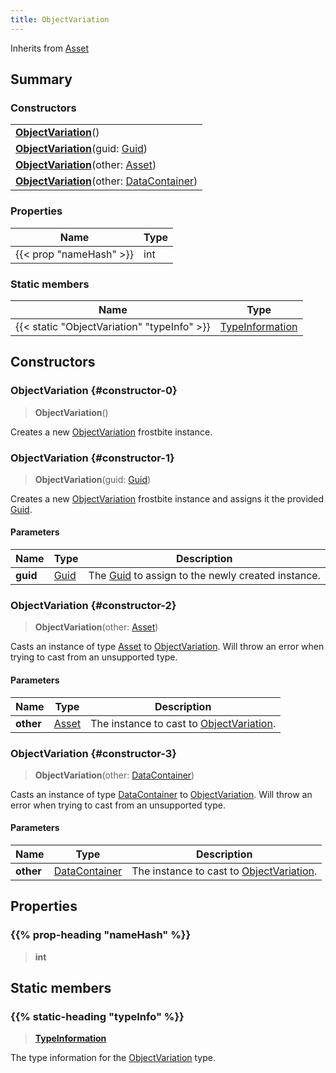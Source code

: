 ```yaml
---
title: ObjectVariation
---
```


Inherits from [Asset](/vext/ref/fb/asset)

## Summary

### Constructors

|  |
| --- |
| **[ObjectVariation](#constructor-0)**() |
| **[ObjectVariation](#constructor-1)**(guid: [Guid](/vext/ref/shared/type/guid)) |
| **[ObjectVariation](#constructor-2)**(other: [Asset](/vext/ref/fb/asset)) |
| **[ObjectVariation](#constructor-3)**(other: [DataContainer](/vext/ref/shared/type/datacontainer)) |

### Properties

| Name | Type |
| ---- | ---- |
| {{< prop "nameHash" >}} | int |

### Static members

| Name | Type |
| ---- | ---- |
| {{< static "ObjectVariation" "typeInfo" >}} | [TypeInformation](/vext/ref/shared/type/typeinformation) |

## Constructors

### ObjectVariation {#constructor-0}

> **ObjectVariation**()

Creates a new [ObjectVariation](/vext/ref/fb/objectvariation) frostbite instance.

### ObjectVariation {#constructor-1}

> **ObjectVariation**(guid: [Guid](/vext/ref/shared/type/guid))

Creates a new [ObjectVariation](/vext/ref/fb/objectvariation) frostbite instance and assigns it the provided [Guid](/vext/ref/shared/type/guid).

#### Parameters

| Name | Type | Description |
| ---- | ---- | ----------- |
| **guid** | [Guid](/vext/ref/shared/type/guid) | The [Guid](/vext/ref/shared/type/guid) to assign to the newly created instance. |

### ObjectVariation {#constructor-2}

> **ObjectVariation**(other: [Asset](/vext/ref/fb/asset))

Casts an instance of type [Asset](/vext/ref/fb/asset) to [ObjectVariation](/vext/ref/fb/objectvariation). Will throw an error when trying to cast from an unsupported type.

#### Parameters

| Name | Type | Description |
| ---- | ---- | ----------- |
| **other** | [Asset](/vext/ref/fb/asset) | The instance to cast to [ObjectVariation](/vext/ref/fb/objectvariation). |

### ObjectVariation {#constructor-3}

> **ObjectVariation**(other: [DataContainer](/vext/ref/shared/type/datacontainer))

Casts an instance of type [DataContainer](/vext/ref/shared/type/datacontainer) to [ObjectVariation](/vext/ref/fb/objectvariation). Will throw an error when trying to cast from an unsupported type.

#### Parameters

| Name | Type | Description |
| ---- | ---- | ----------- |
| **other** | [DataContainer](/vext/ref/shared/type/datacontainer) | The instance to cast to [ObjectVariation](/vext/ref/fb/objectvariation). |

## Properties

### {{% prop-heading "nameHash" %}}

> **int**

## Static members

### {{% static-heading "typeInfo" %}}

> **[TypeInformation](/vext/ref/shared/type/typeinformation)**

The type information for the [ObjectVariation](/vext/ref/fb/objectvariation) type.

